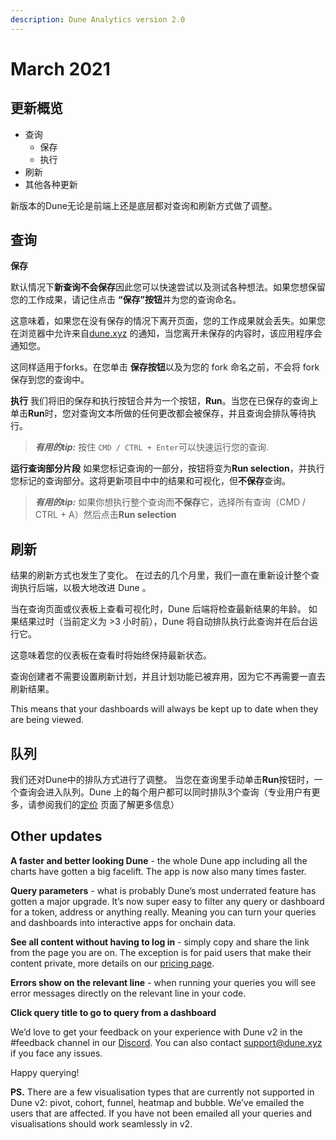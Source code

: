 ```yaml
---
description: Dune Analytics version 2.0
---
```


# March 2021

## 更新概览<a href="#overview-of-changes" id="overview-of-changes"></a>

* 查询
  * 保存
  * 执行
* 刷新
* 其他各种更新

新版本的Dune无论是前端上还是底层都对查询和刷新方式做了调整。


## 查询 <a href="#queries" id="queries"></a>

**保存**

默认情况下**新查询不会保存**因此您可以快速尝试以及测试各种想法。如果您想保留您的工作成果，请记住点击 **“保存”按钮**并为您的查询命名。

这意味着，如果您在没有保存的情况下离开页面，您的工作成果就会丢失。如果您在浏览器中允许来自[dune.xyz](http://dune.xyz/) 的通知，当您离开未保存的内容时，该应用程序会通知您。

这同样适用于forks。在您单击 **保存按钮**以及为您的 fork 命名之前，不会将 fork 保存到您的查询中。


**执行**
我们将旧的保存和执行按钮合并为一个按钮，**Run**。当您在已保存的查询上单击**Run**时，您对查询文本所做的任何更改都会被保存，并且查询会排队等待执行。


> _**有用的tip:**_ 按住 `CMD / CTRL + Enter`可以快速运行您的查询.

**运行查询部分片段**
如果您标记查询的一部分，按钮将变为**Run selection**，并执行您标记的查询部分。这将更新项目中中的结果和可视化，但**不保存**查询。



> _**有用的tip:**_ 如果你想执行整个查询而**不保存**它，选择所有查询（CMD / CTRL + A）然后点击**Run selection**

## 刷新 <a href="#refreshing" id="refreshing"></a>
结果的刷新方式也发生了变化。 在过去的几个月里，我们一直在重新设计整个查询执行后端，以极大地改进 Dune 。

当在查询页面或仪表板上查看可视化时，Dune 后端将检查最新结果的年龄。 如果结果过时（当前定义为 >3 小时前），Dune 将自动排队执行此查询并在后台运行它。

这意味着您的仪表板在查看时将始终保持最新状态。

查询创建者不需要设置刷新计划，并且计划功能已被弃用，因为它不再需要一直去刷新结果。

This means that your dashboards will always be kept up to date when they are being viewed.
## 队列 <a href="#queues" id="queues"></a>

我们还对Dune中的排队方式进行了调整。 当您在查询里手动单击**Run**按钮时，一个查询会进入队列。Dune 上的每个用户都可以同时排队3个查询（专业用户有更多，请参阅我们的[定价](https://hackmd.io/YOP3YIgaRAejTPE190sOjw?view) 页面了解更多信息）

## Other updates <a href="#other-updates" id="other-updates"></a>

**A faster and better looking Dune** - the whole Dune app including all the charts have gotten a big facelift. The app is now also many times faster.

**Query parameters** - what is probably Dune’s most underrated feature has gotten a major upgrade. It’s now super easy to filter any query or dashboard for a token, address or anything really. Meaning you can turn your queries and dashboards into interactive apps for onchain data.

**See all content without having to log in** - simply copy and share the link from the page you are on. The exception is for paid users that make their content private, more details on our [pricing page](https://hackmd.io/YOP3YIgaRAejTPE190sOjw?view).

**Errors show on the relevant line** - when running your queries you will see error messages directly on the relevant line in your code.

**Click query title to go to query from a dashboard**

We’d love to get your feedback on your experience with Dune v2 in the #feedback channel in our [Discord](https://discord.com/invite/ErrzwBz). You can also contact [support@dune.xyz](mailto:support@dune.xyz) if you face any issues.

Happy querying!

**PS.** There are a few visualisation types that are currently not supported in Dune v2: pivot, cohort, funnel, heatmap and bubble. We’ve emailed the users that are affected. If you have not been emailed all your queries and visualisations should work seamlessly in v2.
